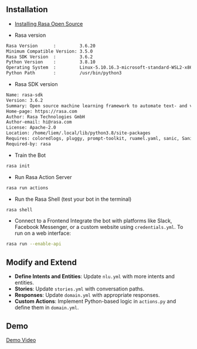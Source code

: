 ## Installation

- [Installing Rasa Open Source](https://rasa.com/docs/rasa/installation/installing-rasa-open-source)

* Rasa version

```bash
Rasa Version      :         3.6.20
Minimum Compatible Version: 3.5.0
Rasa SDK Version  :         3.6.2
Python Version    :         3.8.10
Operating System  :         Linux-5.10.16.3-microsoft-standard-WSL2-x86_64-with-glibc2.29
Python Path       :         /usr/bin/python3
```

- Rasa SDK version

```bash
Name: rasa-sdk
Version: 3.6.2
Summary: Open source machine learning framework to automate text- and voice-based conversations: NLU, dialogue management, connect to Slack, Facebook, and more - Create chatbots and voice assistants
Home-page: https://rasa.com
Author: Rasa Technologies GmbH
Author-email: hi@rasa.com
License: Apache-2.0
Location: /home/liem/.local/lib/python3.8/site-packages
Requires: coloredlogs, pluggy, prompt-toolkit, ruamel.yaml, sanic, Sanic-Cors, setuptools, typing-extensions, websockets, wheel
Required-by: rasa
```

- Train the Bot

```bash
rasa init
```

- Run Rasa Action Server

```bash
rasa run actions
```

- Run the Rasa Shell (test your bot in the terminal)

```bash
rasa shell
```

- Connect to a Frontend
  Integrate the bot with platforms like Slack, Facebook Messenger, or a custom website using `credentials.yml`. To run on a web interface:

```bash
rasa run --enable-api
```

## Modify and Extend

- **Define Intents and Entities**: Update `nlu.yml` with more intents and entities.
- **Stories**: Update `stories.yml` with conversation paths.
- **Responses**: Update `domain.yml` with appropriate responses.
- **Custom Actions**: Implement Python-based logic in `actions.py` and define them in `domain.yml`.

## Demo

[Demo Video](./0111.mp4)
